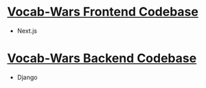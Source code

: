 # [Vocab-Wars Frontend Codebase](https://github.com/million-t/Vocab-Wars-Frontend)
- Next.js
# [Vocab-Wars Backend Codebase](https://github.com/million-t/compete_wordle)
- Django
